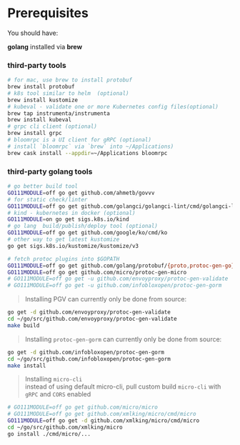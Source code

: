 # Prerequisites

You should have:

**golang** installed via **brew**

### third-party tools

```bash
# for mac, use brew to install protobuf
brew install protobuf
# k8s tool similar to helm  (optional)
brew install kustomize
# kubeval - validate one or more Kubernetes config files(optional)
brew tap instrumenta/instrumenta
brew install kubeval
# grpc cli client (optional)
brew install grpc
# bloomrpc is a UI client for gRPC (optional)
# install `bloomrpc` via `brew` into ~/Applications)
brew cask install --appdir=~/Applications bloomrpc
```

### third-party golang tools

```bash
# go better build tool
GO111MODULE=off go get github.com/ahmetb/govvv
# for static check/linter
GO111MODULE=off go get github.com/golangci/golangci-lint/cmd/golangci-lint
# kind - kubernetes in docker (optional)
GO111MODULE=on go get sigs.k8s.io/kind
# go lang  build/publish/deploy tool (optional)
GO111MODULE=off go get github.com/google/ko/cmd/ko
# other way to get latest kustomize
go get sigs.k8s.io/kustomize/kustomize/v3

# fetch protoc plugins into $GOPATH
GO111MODULE=off go get github.com/golang/protobuf/{proto,protoc-gen-go}
GO111MODULE=off go get github.com/micro/protoc-gen-micro
# GO111MODULE=off go get -u github.com/envoyproxy/protoc-gen-validate
# GO111MODULE=off go get -u github.com/infobloxopen/protoc-gen-gorm
```

> Installing PGV can currently only be done from source:

```bash
go get -d github.com/envoyproxy/protoc-gen-validate
cd ~/go/src/github.com/envoyproxy/protoc-gen-validate
make build
```

> Installing `protoc-gen-gorm` can currently only be done from source:

```bash
go get -d github.com/infobloxopen/protoc-gen-gorm
cd ~/go/src/github.com/infobloxopen/protoc-gen-gorm
make install
```

> Installing `micro-cli`<br/>
> instead of using default micro-cli, pull custom build `micro-cli` with `gRPC` and `CORS` enabled

```bash
# GO111MODULE=off go get github.com/micro/micro
# GO111MODULE=off go get github.com/xmlking/micro/cmd/micro
GO111MODULE=off go get -d github.com/xmlking/micro/cmd/micro
cd ~/go/src/github.com/xmlking/micro
go install ./cmd/micro/...
```
